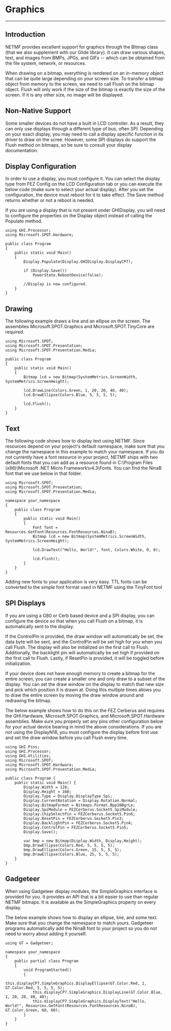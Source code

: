 # Graphics
---

## Introduction
NETMF provides excellent support for graphics through the Bitmap class (that we also supplement with our Glide library). It can draw various shapes, text, and images from BMPs, JPGs, and GIFs -- which can be obtained from the file system, network, or resources.

When drawing on a bitmap, everything is rendered on an in-memory object that can be quite large depending on your screen size. To transfer a bitmap object from memory to the screen, we need to call Flush on the bitmap object. Flush will only work if the size of the bitmap is exactly the size of the screen. If it is any other size, no image will be displayed.

## Non-Native Support
Some smaller devices do not have a built in LCD controller. As a result, they can only use displays through a different type of bus, often SPI. Depending on your exact display, you may need to call a display specific function in its driver to draw on the scree. However, some SPI displays do support the Flush method on bitmaps, so be sure to consult your display documentation.

## Display Configuration
In order to use a display, you must configure it. You can select the display type from FEZ Config on the LCD Configuration tab or you can execute the below code (make sure to select your actual display). After you set the configuration, the device must reboot for it to take effect. The Save method returns whether or not a reboot is needed.

If you are using a display that is not present under GHIDisplay, you will need to configure the properties on the Display object instead of calling the Populate method.

```
using GHI.Processor;
using Microsoft.SPOT.Hardware;

public class Program
{
    public static void Main()
    {
        Display.Populate(Display.GHIDisplay.DisplayCP7);

        if (Display.Save())
            PowerState.RebootDevice(false);

        //Display is now configured.
    }
}
```

## Drawing
The following example draws a line and an ellipse on the screen. The assemblies Microsoft.SPOT.Graphics and Microsoft.SPOT.TinyCore are required.

```
using Microsoft.SPOT;
using Microsoft.SPOT.Presentation;
using Microsoft.SPOT.Presentation.Media;

public class Program
{
    public static void Main()
    {
        Bitmap lcd = new Bitmap(SystemMetrics.ScreenWidth, SystemMetrics.ScreenHeight);

        lcd.DrawLine(Colors.Green, 1, 20, 20, 40, 40);
        lcd.DrawEllipse(Colors.Blue, 5, 5, 5, 5);

        lcd.Flush();
    }
}
```
## Text
The following code shows how to display text using NETMF. Since resources depend on your project's default namespace, make sure that you change the namespace in this example to match your namespace. If you do not currently have a font resource in your project, NETMF ships with two default fonts that you can add as a resource found in C:\Program Files (x86)\Microsoft .NET Micro Framework\v4.3\Fonts. You can find the NinaB font that we use below in that folder.

```
using Microsoft.SPOT;
using Microsoft.SPOT.Presentation;
using Microsoft.SPOT.Presentation.Media;

namespace your_namespace
{
    public class Program
    {
        public static void Main()
        {
            Font font = Resources.GetFont(Resources.FontResources.NinaB);
            Bitmap lcd = new Bitmap(SystemMetrics.ScreenWidth, SystemMetrics.ScreenHeight);

            lcd.DrawText("Hello, World!", font, Colors.White, 0, 0);

            lcd.Flush();
        }
    }
}
```
Adding new fonts to your application is very easy. TTL fonts can be converted to the simple font format used in NETMF using the TinyFont tool

## SPI Displays
If you are using a G80 or Cerb based device and a SPI display, you can configure the device so that when you call Flush on a bitmap, it is automatically sent to the display.

If the ControlPin is provided, the draw window will automatically be set, the data byte will be sent, and the ControlPin will be set high for you when you call Flush. The display will also be initialized on the first call to Flush. Additionally, the backlight pin will automatically be set high if provided on the first call to Flush. Lastly, if ResetPin is provided, it will be toggled before initialization.

If your device does not have enough memory to create a bitmap for the entire screen, you can create a smaller one and only draw to a subset of the display. You can set the draw window on the display to match that new size and pick which position it is drawn at. Doing this multiple times allows you to draw the entire screen by moving the draw window around and redrawing the bitmap.

The below example shows how to do this on the FEZ Cerberus and requires the GHI.Hardware, Microsoft.SPOT.Graphics, and Microsoft.SPOT.Hardware assemblies. Make sure you properly set any pins other configuration below for your actual device bearing in mind the above considerations. If you are not using the DisplayN18, you must configure the display before first use and set the draw window before you call Flush every time.

```
using GHI.Pins;
using GHI.Processor;
using GHI.Utilities;
using Microsoft.SPOT;
using Microsoft.SPOT.Hardware;
using Microsoft.SPOT.Presentation.Media;

public class Program {
    public static void Main() {
        Display.Width = 128;
        Display.Height = 160;
        Display.Type = Display.DisplayType.Spi;
        Display.CurrentRotation = Display.Rotation.Normal;
        Display.BitmapFormat = Bitmaps.Format.Bpp16BgrLe;
        Display.SpiModule = FEZCerberus.Socket5.SpiModule;
        Display.ChipSelectPin = FEZCerberus.Socket5.Pin6;
        Display.ResetPin = FEZCerberus.Socket5.Pin3;
        Display.BacklightPin = FEZCerberus.Socket5.Pin4;
        Display.ControlPin = FEZCerberus.Socket5.Pin5;
        Display.Save();

        var bmp = new Bitmap(Display.Width, Display.Height);
        bmp.DrawEllipse(Colors.Red, 5, 5, 5, 5);
        bmp.DrawEllipse(Colors.Green, 15, 5, 5, 5);
        bmp.DrawEllipse(Colors.Blue, 25, 5, 5, 5);
    }
}
```

## Gadgeteer
When using Gadgeteer display modules, the SimpleGraphics interface is provided for you. It provides an API that is a bit easier to use than regular NETMF bitmaps. It is available as the SimpleGraphics property on every display.

The below example shows how to display an ellipse, line, and some text. Make sure that you change the namespace to match yours. Gadgeteer programs automatically add the NinaB font to your project so you do not need to worry about adding it yourself.

```
using GT = Gadgeteer;

namespace your_namespace
{
    public partial class Program
    {
        void ProgramStarted()
        {
            this.displayCP7.SimpleGraphics.DisplayEllipse(GT.Color.Red, 1, GT.Color.Red, 5, 5, 5, 5);
            this.displayCP7.SimpleGraphics.DisplayLine(GT.Color.Blue, 1, 20, 20, 40, 40);
            this.displayCP7.SimpleGraphics.DisplayText("Hello, World!", Resources.GetFont(Resources.FontResources.NinaB), GT.Color.Green, 60, 60);
        }
    }
}
```
